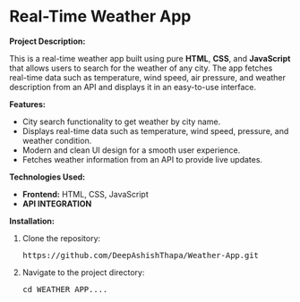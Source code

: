  <h1>Real-Time Weather App</h1>
  
  <p><strong>Project Description:</strong></p>
  <p>This is a real-time weather app built using pure <strong>HTML</strong>, <strong>CSS</strong>, and <strong>JavaScript</strong> that allows users to search for the weather of any city. The app fetches real-time data such as temperature, wind speed, air pressure, and weather description from an API and displays it in an easy-to-use interface.</p>

  <p><strong>Features:</strong></p>
  <ul>
    <li>City search functionality to get weather by city name.</li>
    <li>Displays real-time data such as temperature, wind speed, pressure, and weather condition.</li>
    <li>Modern and clean UI design for a smooth user experience.</li>
    <li>Fetches weather information from an API to provide live updates.</li>
  </ul>

   <p><strong>Technologies Used:</strong></p>
  <ul>
    <li><strong>Frontend:</strong> HTML, CSS, JavaScript</li>
    <li><strong>API INTEGRATION</strong></li>
  </ul>

  <p><strong>Installation:</strong></p>
  <ol>
    <li>Clone the repository:</li>
    <pre>https://github.com/DeepAshishThapa/Weather-App.git</pre>
    <li>Navigate to the project directory:</li>
    <pre>cd WEATHER APP....</pre>
    
  </ol>